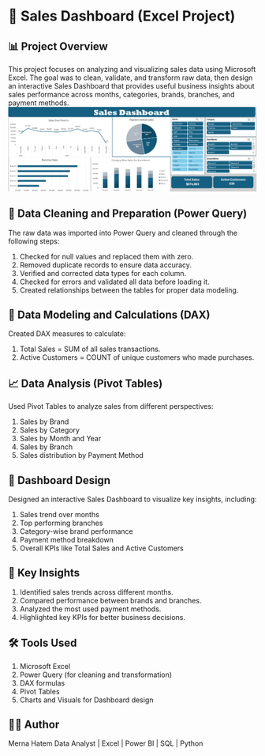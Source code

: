 # 🧾 Sales Dashboard (Excel Project)

## 📊 Project Overview

This project focuses on analyzing and visualizing sales data using Microsoft Excel.
The goal was to clean, validate, and transform raw data, then design an interactive Sales Dashboard that provides useful business insights about sales performance across months, categories, brands, branches, and payment methods.
![Sales Dashboard](Dashboard.png)


## 🧹 Data Cleaning and Preparation (Power Query)

The raw data was imported into Power Query and cleaned through the following steps:

1. Checked for null values and replaced them with zero.
2. Removed duplicate records to ensure data accuracy.
3. Verified and corrected data types for each column.
4. Checked for errors and validated all data before loading it.
5. Created relationships between the tables for proper data modeling.

## 🧮 Data Modeling and Calculations (DAX)

Created DAX measures to calculate:
1. Total Sales = SUM of all sales transactions.
2. Active Customers = COUNT of unique customers who made purchases.

## 📈 Data Analysis (Pivot Tables)

Used Pivot Tables to analyze sales from different perspectives:
1. Sales by Brand
2. Sales by Category
3. Sales by Month and Year
4. Sales by Branch
5. Sales distribution by Payment Method

## 🎨 Dashboard Design

Designed an interactive Sales Dashboard to visualize key insights, including:
1. Sales trend over months
2. Top performing branches
3. Category-wise brand performance
4. Payment method breakdown
5. Overall KPIs like Total Sales and Active Customers

## 🧠 Key Insights

1. Identified sales trends across different months.
2. Compared performance between brands and branches.
3. Analyzed the most used payment methods.
4. Highlighted key KPIs for better business decisions.

## 🛠 Tools Used

1. Microsoft Excel
2. Power Query (for cleaning and transformation)
3. DAX formulas
4. Pivot Tables
5. Charts and Visuals for Dashboard design

## 👩‍💻 Author

Merna Hatem
Data Analyst | Excel | Power BI | SQL | Python
